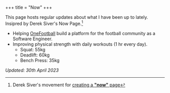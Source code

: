 +++
title = "Now"
+++

This page hosts regular updates about what I have been up to lately.  
Insipred by Derek Siver's Now Page.[^1]

- Helping [OneFootball](https://onefootball.com/en/home) build a platform for the football community as a Software Engineer.
- Improving physical strength with daily workouts (1 hr every day).
  - Squat: 55kg
  - Deadlift: 60kg
  - Bench Press: 35kg

_Updated: 30th April 2023_

[^1]: Derek Siver's movement for [creating a **"now"** page](https://nownownow.com/about)
